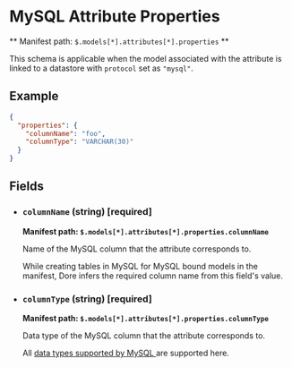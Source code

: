 # MySQL Attribute Properties

** Manifest path: `$.models[*].attributes[*].properties` **

This schema is applicable when the model associated with the attribute is linked to a datastore with  `protocol` set 
as `"mysql"`.

## Example

```json title="MySQL Attribute properties example"
{
  "properties": {
    "columnName": "foo", 
    "columnType": "VARCHAR(30)"
  }
}
```

## Fields

* ### `columnName` (string) [required]

    **Manifest path: `$.models[*].attributes[*].properties.columnName`**

    Name of the MySQL column that the attribute corresponds to.
    
    While creating tables in MySQL for MySQL bound models in the manifest,
    Dore infers the required column name from this field's value.

* ### `columnType` (string) [required]

    **Manifest path: `$.models[*].attributes[*].properties.columnType`**

    Data type of the MySQL column that the attribute corresponds to.
    
    All 
    <a target="_blank" href="https://dev.mysql.com/doc/refman/8.0/en/data-types.html">
    data types supported by MySQL
    </a> 
    are supported here.
